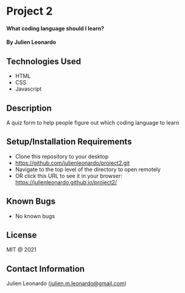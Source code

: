 # Project 2

#### What coding language should I learn?

#### By Julien Leonardo

## Technologies Used

* HTML
* CSS
* Javascript
 

## Description

A quiz form to help people figure out which coding language to learn

## Setup/Installation Requirements

* Clone this repository to your desktop
* https://github.com/julienleonardo/project2.git
* Navigate to the top level of the directory to open remotely 
* OR click this URL to see it in your browser: https://julienleonardo.github.io/project2/

## Known Bugs

* No known bugs

## License

MIT @ 2021

## Contact Information

Julien Leonardo (julien.m.leonardo@gmail.com)